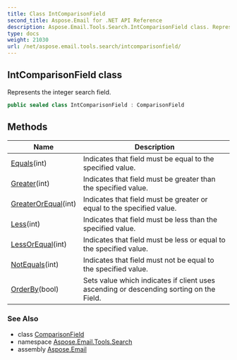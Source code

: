 ```yaml
---
title: Class IntComparisonField
second_title: Aspose.Email for .NET API Reference
description: Aspose.Email.Tools.Search.IntComparisonField class. Represents the integer search field
type: docs
weight: 21030
url: /net/aspose.email.tools.search/intcomparisonfield/
---
```

## IntComparisonField class

Represents the integer search field.

```csharp
public sealed class IntComparisonField : ComparisonField
```

## Methods

| Name | Description |
| --- | --- |
| [Equals](../../aspose.email.tools.search/intcomparisonfield/equals/#equals)(int) | Indicates that field must be equal to the specified value. |
| [Greater](../../aspose.email.tools.search/intcomparisonfield/greater/)(int) | Indicates that field must be greater than the specified value. |
| [GreaterOrEqual](../../aspose.email.tools.search/intcomparisonfield/greaterorequal/)(int) | Indicates that field must be greater or equal to the specified value. |
| [Less](../../aspose.email.tools.search/intcomparisonfield/less/)(int) | Indicates that field must be less than the specified value. |
| [LessOrEqual](../../aspose.email.tools.search/intcomparisonfield/lessorequal/)(int) | Indicates that field must be less or equal to the specified value. |
| [NotEquals](../../aspose.email.tools.search/intcomparisonfield/notequals/)(int) | Indicates that field must not be equal to the specified value. |
| [OrderBy](../../aspose.email.tools.search/comparisonfield/orderby/)(bool) | Sets value which indicates if client uses ascending or descending sorting on the Field. |

### See Also

* class [ComparisonField](../comparisonfield/)
* namespace [Aspose.Email.Tools.Search](../../aspose.email.tools.search/)
* assembly [Aspose.Email](../../)


